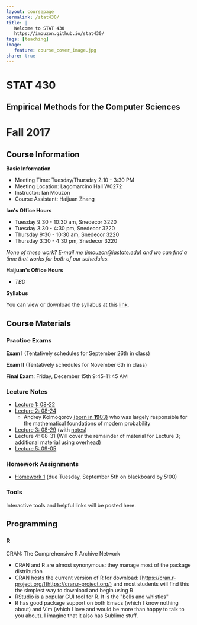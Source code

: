 ```yaml
---
layout: coursepage
permalink: /stat430/
title: |
   Welcome to STAT 430
   https://imouzon.github.io/stat430/
tags: [teaching]
image:
   feature: course_cover_image.jpg
share: true
---
```


# STAT 430
## Empirical Methods for the Computer Sciences

# Fall 2017

## Course Information

**Basic Information**

-  Meeting Time: Tuesday/Thursday 2:10 - 3:30 PM
-  Meeting Location: Lagomarcino Hall W0272
-  Instructor: Ian Mouzon
-  Course Assistant: Haijuan Zhang

**Ian's Office Hours**

-  Tuesday 9:30 - 10:30 am, Snedecor 3220
-  Tuesday 3:30 - 4:30 pm, Snedecor 3220
-  Thursday 9:30 - 10:30 am, Snedecor 3220
-  Thursday 3:30 - 4:30 pm, Snedecor 3220

*None of these work? E-mail me (imouzon@iastate.edu) and we can find a time that works for both of our schedules.*

**Haijuan's Office Hours**

-  _TBD_

**Syllabus**

You can view or download the syllabus at this [link](./doc/syllabus_stat430_F17.pdf).

## Course Materials

### Practice Exams

   <!-- TO DO -->
   **Exam I** (Tentatively schedules for September 26th in class) 

   <!-- TO DO -->
   **Exam II** (Tentatively schedules for November 6th in class) 

   <!-- TO DO -->
   **Final Exam**: Friday, December 15th 9:45-11:45 AM

### Lecture Notes

-  [Lecture 1: 08-22](./lec/lec1/index.html)
-  [Lecture 2: 08-24](./lec/lec2/index.html)
   -  Andrey Kolmogorov [(born in **19**03)](https://en.wikipedia.org/wiki/Probability_axioms) who was largely responsible for the mathematical foundations of modern probability
-  [Lecture 3: 08-29](./lec/lec3/index.html) (with [notes](./lec/lec3/sta430_lecture3.pdf))
-  Lecture 4: 08-31 (Will cover the remainder of material for Lecture 3; additional material using overhead)
-  [Lecture 5: 09-05](.lec/lec5/index.html)

### Homework Assignments

-  [Homework 1](./hw/hw1/stat430-hw1.pdf) (due Tuesday, September 5th on blackboard by 5:00)

### Tools

<!-- TO DO: instructions for downloading R -->
   Interactive tools and helpful links will be posted here.

## Programming 

### R
CRAN: The Comprehensive R Archive Network
-  CRAN and R are almost synonymous: they manage most of the package distribution
-  CRAN hosts the current version of R for download: [https://cran.r-project.org/](https://cran.r-project.org/) and most students will find this the simplest way to download and begin using R
-  RStudio is a popular GUI tool for R. It is the "bells and whistles" 
-  R has good package support on both Emacs (which I know nothing about) and Vim (which I love and would be more than happy to talk to you about). I imagine that it also has Sublime stuff.
